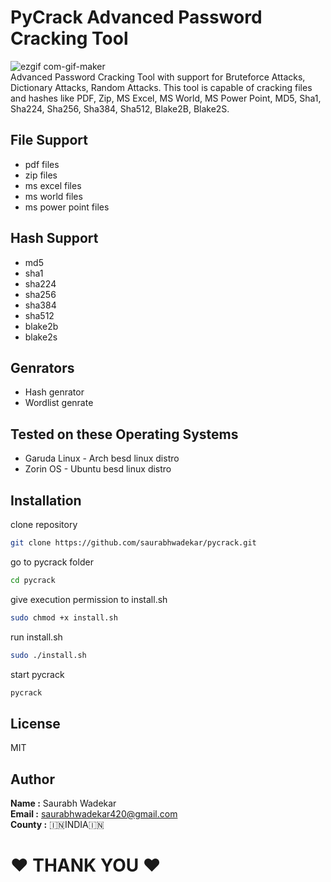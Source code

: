 

# PyCrack Advanced Password Cracking Tool 
![ezgif com-gif-maker](https://user-images.githubusercontent.com/55120484/172302839-bbc0ad22-e676-4cb4-bb3b-0ad50d65f365.gif)
<br>
Advanced Password Cracking Tool with support for Bruteforce Attacks, Dictionary Attacks, Random Attacks.
This tool is capable of cracking files and hashes like PDF, Zip, MS Excel, MS World, MS Power Point, MD5, Sha1, Sha224, Sha256, Sha384, Sha512, Blake2B, Blake2S.
## File Support
* pdf files
* zip files
* ms excel files
* ms world files
* ms power point files
## Hash Support
* md5
* sha1
* sha224
* sha256
* sha384
* sha512
* blake2b
* blake2s
## Genrators
* Hash genrator
* Wordlist genrate

## Tested on these Operating Systems
* Garuda Linux - Arch besd linux distro
* Zorin OS - Ubuntu besd linux distro

## Installation

clone repository
```sh
git clone https://github.com/saurabhwadekar/pycrack.git
```
go to pycrack folder
```sh
cd pycrack
```
give execution permission to install.sh
```sh
sudo chmod +x install.sh
```
run install.sh
```sh
sudo ./install.sh
```
start pycrack
```sh
pycrack
```

## License

MIT

## Author

<b>Name :</b> Saurabh Wadekar<br>
<b>Email :</b> saurabhwadekar420@gmail.com<br>
<b>County :</b> 🇮🇳INDIA🇮🇳<br>

<h1>❤️ THANK YOU ❤️</h1><br>
